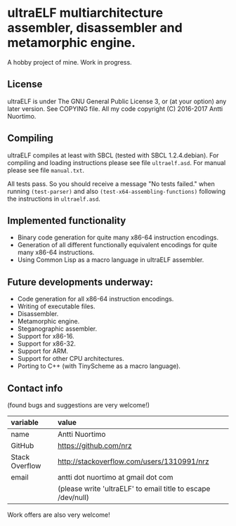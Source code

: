# ultraELF multiarchitecture assembler, disassembler and metamorphic engine.
A hobby project of mine. Work in progress.

## License
ultraELF is under The GNU General Public License 3,
or (at your option) any later version. See COPYING file.
All my code copyright (C) 2016-2017 Antti Nuortimo.

## Compiling
ultraELF compiles at least with SBCL (tested with SBCL 1.2.4.debian).
For compiling and loading instructions please see file `ultraelf.asd`.
For manual please see file `manual.txt`.

All tests pass. So you should receive a message "No tests failed." when
running `(test-parser)` and also `(test-x64-assembling-functions)`
following the instructions in `ultraelf.asd`.

## Implemented functionality
* Binary code generation for quite many x86-64 instruction encodings.
* Generation of all different functionally equivalent encodings for quite many x86-64 instructions.
* Using Common Lisp as a macro language in ultraELF assembler.

## Future developments underway:
* Code generation for all x86-64 instruction encodings.
* Writing of executable files.
* Disassembler.
* Metamorphic engine.
* Steganographic assembler.
* Support for x86-16.
* Support for x86-32.
* Support for ARM.
* Support for other CPU architectures.
* Porting to C++ (with TinyScheme as a macro language).

## Contact info
(found bugs and suggestions are very welcome!)

| variable       | value                                                        |
|:-------------- |:------------------------------------------------------------ |
| name           | Antti Nuortimo                                               |
| GitHub         | https://github.com/nrz                                       |
| Stack Overflow | http://stackoverflow.com/users/1310991/nrz                   |
| email          | antti dot nuortimo at gmail dot com                          |
|                | (please write 'ultraELF' to email title to escape /dev/null) |

Work offers are also very welcome!
